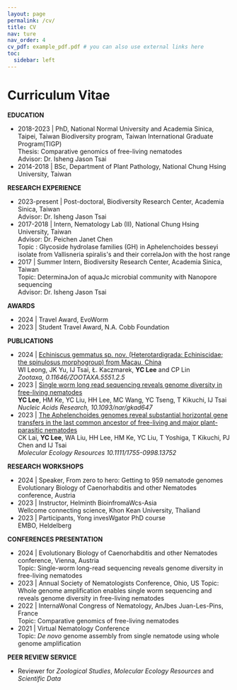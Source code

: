 ```yaml
---
layout: page
permalink: /cv/
title: CV
nav: ture
nav_order: 4
cv_pdf: example_pdf.pdf # you can also use external links here
toc:
  sidebar: left
---
```


# Curriculum Vitae

**EDUCATION**
* 2018-2023 | PhD, National Normal University and Academia Sinica, Taipei, Taiwan Biodiversity program, Taiwan International Graduate
  Program(TIGP)<br /> 
  Thesis: Comparative genomics of free-living nematodes<br /> 
  Advisor: Dr. Isheng Jason Tsai<br /> 
* 2014-2018 | BSc, Department of Plant Pathology, National Chung Hsing University, Taiwan

**RESEARCH EXPERIENCE**
* 2023-present | Post-doctoral, Biodiversity Research Center, Academia Sinica, Taiwan<br /> 
  Advisor: Dr. Isheng Jason Tsai<br /> 
* 2017-2018 | Intern, Nematology Lab (II), National Chung Hsing University, Taiwan<br /> 
  Advisor: Dr. Peichen Janet Chen<br /> 
  Topic : Glycoside hydrolase families (GH) in Aphelenchoides besseyi isolate from Vallisneria spiralis's and their correlaJon with the host
  range
* 2017 | Summer Intern, Biodiversity Research Center, Academia Sinica, Taiwan<br /> 
  Topic: DeterminaJon of aquaJc microbial community with Nanopore sequencing<br /> 
  Advisor: Dr. Isheng Jason Tsai

**AWARDS**
* 2024 | Travel Award, EvoWorm
* 2023 | Student Travel Award, N.A. Cobb Foundation

**PUBLICATIONS**
* 2024 | [Echiniscus gemmatus sp. nov. (Heterotardigrada: Echiniscidae; the spinulosus morphogroup) from Macau, China](https://mapress.com/zt/article/view/zootaxa.5551.2.5)<br /> 
  WI Leong, JK Yu, IJ Tsai, Ł. Kaczmarek, **YC Lee** and CP Lin<br /> 
  *Zootaxa, 0.11646/ZOOTAXA.5551.2.5*
* 2023 | [Single worm long read sequencing reveals genome diversity in free-living nematodes](https://academic.oup.com/nar/article/51/15/8035/7234520)<br /> 
  **YC Lee**, HM Ke, YC Liu, HH Lee, MC Wang, YC Tseng, T Kikuchi, IJ Tsai<br /> 
  *Nucleic Acids Research, 10.1093/nar/gkad647*
* 2023 | [The Aphelenchoides genomes reveal substantial horizontal gene transfers in the last common ancestor of free-living and major plant-parasitic nematodes](https://onlinelibrary.wiley.com/doi/full/10.1111/1755-0998.13752)<br /> 
  CK Lai, **YC Lee**, WA Liu, HH Lee, HM Ke, YC Liu, T Yoshiga, T Kikuchi, PJ Chen and IJ Tsai<br /> 
  *Molecular Ecology Resources 10.1111/1755-0998.13752*

**RESEARCH WORKSHOPS**
* 2024 | Speaker, From zero to hero: Getting to 959 nematode genomes<br />
  Evolutionary Biology of Caenorhabditis and other Nematodes conference, Austria
* 2023 | Instructor, Helminth BioinfromaWcs-Asia<br /> 
  Wellcome connecting science, Khon Kean University, Thaliand
* 2023 | Participants, Yong invesWgator PhD course<br /> 
  EMBO, Heldelberg

**CONFERENCES PRESENTATION**
* 2024 | Evolutionary Biology of Caenorhabditis and other Nematodes conference, Vienna, Austria<br /> 
  Topic: Single-worm long-read sequencing reveals genome diversity in free-living nematodes<br /> 
* 2023 | Annual Society of Nematologists Conference, Ohio, US
  Topic: Whole genome amplification enables single worm sequencing and reveals genome diversity in free-living nematodes<br /> 
* 2022 | InternaWonal Congress of Nematology, AnJbes Juan-Les-Pins, France<br /> 
  Topic: Comparative genomics of free-living nematodes
* 2021 | Virtual Nematology Conference<br /> 
  Topic: *De novo* genome assembly from single nematode using whole genome amplification

**PEER REVIEW SERVICE**
* Reviewer for *Zoological Studies*, *Molecular Ecology Resources* and *Scientific Data*



 

